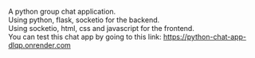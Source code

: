 A python group chat application.  
Using python, flask, socketio for the backend.  
Using socketio, html, css and javascript for the frontend.  
You can test this chat app by going to this link: https://python-chat-app-dlqp.onrender.com  
